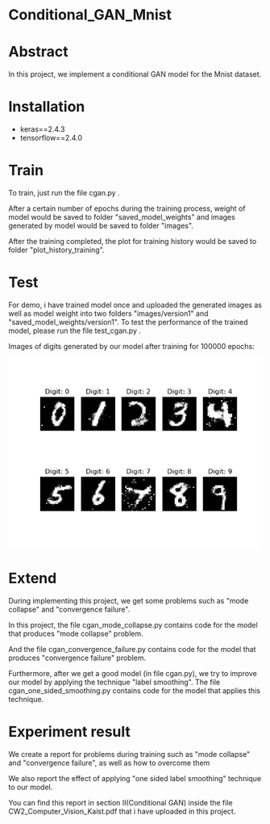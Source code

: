 # Conditional_GAN_Mnist
# Abstract 
In this project, we implement a conditional GAN model for the Mnist dataset. 

# Installation
- keras==2.4.3
- tensorflow==2.4.0

# Train 
To train, just run the file cgan.py .

After a certain number of epochs during the training process, weight of model would be saved to folder "saved_model_weights" 
and images generated by model would be saved to folder "images".

After the training completed, the plot for training history would be saved to folder "plot_history_training".

# Test
For demo, i have trained model once and uploaded the generated images as well as model weight into two folders 
"images/version1" and "saved_model_weights/version1". To test the performance of the trained model, please
run the file test_cgan.py .

Images of digits generated by our model after training for 100000 epochs:

![](assets/version_1_epoch_99800.png)

# Extend 
During implementing this project, we get some problems such as "mode collapse" and "convergence failure". 

In this project, the file cgan_mode_collapse.py contains code for the model that produces "mode collapse" problem.

And the file cgan_convergence_failure.py contains code for the model that produces "convergence failure" problem.

Furthermore, after we get a good model (in file cgan.py), we try to improve our model by applying the technique
"label smoothing". The file cgan_one_sided_smoothing.py contains code for the model that applies this technique. 

# Experiment result
We create a report for problems during training such as "mode collapse" and "convergence failure", as well as 
how to overcome them

We also report the effect of applying "one sided label smoothing" technique to our model. 

You can find this report in section II(Conditional GAN) inside the file CW2_Computer_Vision_Kaist.pdf that i have uploaded in this project.
